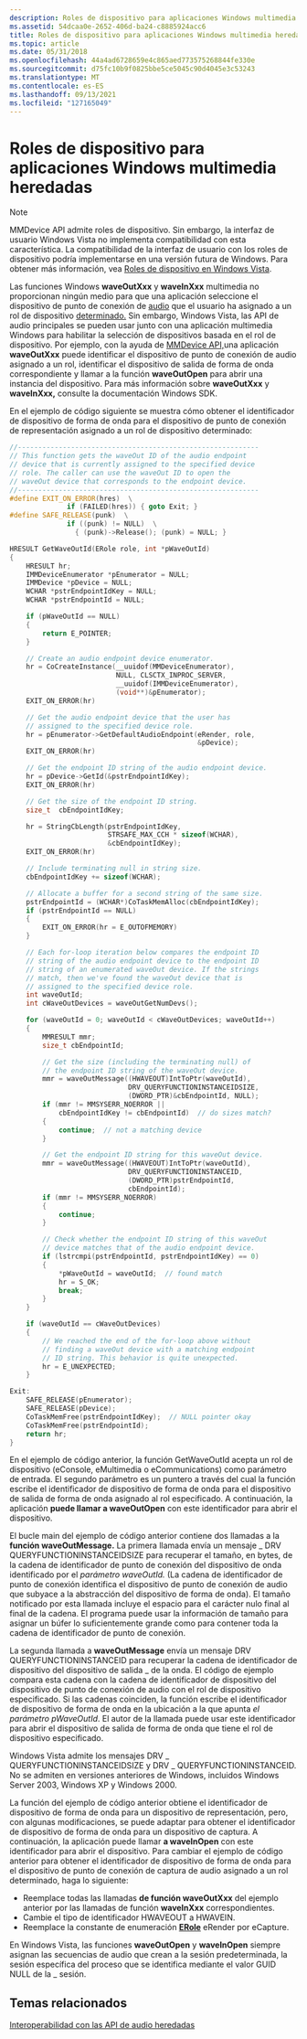 ```yaml
---
description: Roles de dispositivo para aplicaciones Windows multimedia heredadas
ms.assetid: 54dcaa0e-2652-406d-ba24-c8885924acc6
title: Roles de dispositivo para aplicaciones Windows multimedia heredadas
ms.topic: article
ms.date: 05/31/2018
ms.openlocfilehash: 44a4ad6728659e4c865aed773575268844fe330e
ms.sourcegitcommit: d75fc10b9f0825bbe5ce5045c90d4045e3c53243
ms.translationtype: MT
ms.contentlocale: es-ES
ms.lasthandoff: 09/13/2021
ms.locfileid: "127165049"
---
```

# <a name="device-roles-for-legacy-windows-multimedia-applications"></a>Roles de dispositivo para aplicaciones Windows multimedia heredadas

> [!Note]  
> MMDevice API admite roles de dispositivo. Sin embargo, la interfaz de usuario Windows Vista no implementa compatibilidad con esta característica. La compatibilidad de la interfaz de usuario con los roles de dispositivo podría implementarse en una versión futura de Windows. Para obtener más información, vea [Roles de dispositivo en Windows Vista](device-roles-in-windows-vista.md).

 

Las funciones Windows **waveOutXxx** y **waveInXxx** multimedia no proporcionan ningún medio para que una aplicación seleccione el dispositivo de punto de conexión de [audio](audio-endpoint-devices.md) que el usuario ha asignado a un rol de dispositivo [determinado.](device-roles.md) Sin embargo, Windows Vista, las API de audio principales se pueden usar junto con una aplicación multimedia Windows para habilitar la selección de dispositivos basada en el rol de dispositivo. Por ejemplo, con la ayuda de [MMDevice API,](mmdevice-api.md)una aplicación **waveOutXxx** puede identificar el dispositivo de punto de conexión de audio asignado a un rol, identificar el dispositivo de salida de forma de onda correspondiente y llamar a la función **waveOutOpen** para abrir una instancia del dispositivo. Para más información sobre **waveOutXxx** y **waveInXxx,** consulte la documentación Windows SDK.

En el ejemplo de código siguiente se muestra cómo obtener el identificador de dispositivo de forma de onda para el dispositivo de punto de conexión de representación asignado a un rol de dispositivo determinado:


```C++
//-----------------------------------------------------------
// This function gets the waveOut ID of the audio endpoint
// device that is currently assigned to the specified device
// role. The caller can use the waveOut ID to open the
// waveOut device that corresponds to the endpoint device.
//-----------------------------------------------------------
#define EXIT_ON_ERROR(hres)  \
              if (FAILED(hres)) { goto Exit; }
#define SAFE_RELEASE(punk)  \
              if ((punk) != NULL)  \
                { (punk)->Release(); (punk) = NULL; }

HRESULT GetWaveOutId(ERole role, int *pWaveOutId)
{
    HRESULT hr;
    IMMDeviceEnumerator *pEnumerator = NULL;
    IMMDevice *pDevice = NULL;
    WCHAR *pstrEndpointIdKey = NULL;
    WCHAR *pstrEndpointId = NULL;

    if (pWaveOutId == NULL)
    {
        return E_POINTER;
    }

    // Create an audio endpoint device enumerator.
    hr = CoCreateInstance(__uuidof(MMDeviceEnumerator),
                          NULL, CLSCTX_INPROC_SERVER,
                          __uuidof(IMMDeviceEnumerator),
                          (void**)&pEnumerator);
    EXIT_ON_ERROR(hr)

    // Get the audio endpoint device that the user has
    // assigned to the specified device role.
    hr = pEnumerator->GetDefaultAudioEndpoint(eRender, role,
                                              &pDevice);
    EXIT_ON_ERROR(hr)

    // Get the endpoint ID string of the audio endpoint device.
    hr = pDevice->GetId(&pstrEndpointIdKey);
    EXIT_ON_ERROR(hr)

    // Get the size of the endpoint ID string.
    size_t  cbEndpointIdKey;

    hr = StringCbLength(pstrEndpointIdKey,
                        STRSAFE_MAX_CCH * sizeof(WCHAR),
                        &cbEndpointIdKey);
    EXIT_ON_ERROR(hr)

    // Include terminating null in string size.
    cbEndpointIdKey += sizeof(WCHAR);

    // Allocate a buffer for a second string of the same size.
    pstrEndpointId = (WCHAR*)CoTaskMemAlloc(cbEndpointIdKey);
    if (pstrEndpointId == NULL)
    {
        EXIT_ON_ERROR(hr = E_OUTOFMEMORY)
    }

    // Each for-loop iteration below compares the endpoint ID
    // string of the audio endpoint device to the endpoint ID
    // string of an enumerated waveOut device. If the strings
    // match, then we've found the waveOut device that is
    // assigned to the specified device role.
    int waveOutId;
    int cWaveOutDevices = waveOutGetNumDevs();

    for (waveOutId = 0; waveOutId < cWaveOutDevices; waveOutId++)
    {
        MMRESULT mmr;
        size_t cbEndpointId;

        // Get the size (including the terminating null) of
        // the endpoint ID string of the waveOut device.
        mmr = waveOutMessage((HWAVEOUT)IntToPtr(waveOutId),
                             DRV_QUERYFUNCTIONINSTANCEIDSIZE,
                             (DWORD_PTR)&cbEndpointId, NULL);
        if (mmr != MMSYSERR_NOERROR ||
            cbEndpointIdKey != cbEndpointId)  // do sizes match?
        {
            continue;  // not a matching device
        }

        // Get the endpoint ID string for this waveOut device.
        mmr = waveOutMessage((HWAVEOUT)IntToPtr(waveOutId),
                             DRV_QUERYFUNCTIONINSTANCEID,
                             (DWORD_PTR)pstrEndpointId,
                             cbEndpointId);
        if (mmr != MMSYSERR_NOERROR)
        {
            continue;
        }

        // Check whether the endpoint ID string of this waveOut
        // device matches that of the audio endpoint device.
        if (lstrcmpi(pstrEndpointId, pstrEndpointIdKey) == 0)
        {
            *pWaveOutId = waveOutId;  // found match
            hr = S_OK;
            break;
        }
    }

    if (waveOutId == cWaveOutDevices)
    {
        // We reached the end of the for-loop above without
        // finding a waveOut device with a matching endpoint
        // ID string. This behavior is quite unexpected.
        hr = E_UNEXPECTED;
    }

Exit:
    SAFE_RELEASE(pEnumerator);
    SAFE_RELEASE(pDevice);
    CoTaskMemFree(pstrEndpointIdKey);  // NULL pointer okay
    CoTaskMemFree(pstrEndpointId);
    return hr;
}
```



En el ejemplo de código anterior, la función GetWaveOutId acepta un rol de dispositivo (eConsole, eMultimedia o eCommunications) como parámetro de entrada. El segundo parámetro es un puntero a través del cual la función escribe el identificador de dispositivo de forma de onda para el dispositivo de salida de forma de onda asignado al rol especificado. A continuación, la aplicación **puede llamar a waveOutOpen** con este identificador para abrir el dispositivo.

El bucle main del ejemplo de código anterior contiene dos llamadas a la **función waveOutMessage.** La primera llamada envía un mensaje \_ DRV QUERYFUNCTIONINSTANCEIDSIZE para [](endpoint-id-strings.md) recuperar el tamaño, en bytes, de la cadena de identificador de punto de conexión del dispositivo de onda identificado por el *parámetro waveOutId.* (La cadena de identificador de punto de conexión identifica el dispositivo de punto de conexión de audio que subyace a la abstracción del dispositivo de forma de onda). El tamaño notificado por esta llamada incluye el espacio para el carácter nulo final al final de la cadena. El programa puede usar la información de tamaño para asignar un búfer lo suficientemente grande como para contener toda la cadena de identificador de punto de conexión.

La segunda llamada a **waveOutMessage** envía un mensaje DRV QUERYFUNCTIONINSTANCEID para recuperar la cadena de identificador de dispositivo del dispositivo de salida \_ de la onda. El código de ejemplo compara esta cadena con la cadena de identificador de dispositivo del dispositivo de punto de conexión de audio con el rol de dispositivo especificado. Si las cadenas coinciden, la función escribe el identificador de dispositivo de forma de onda en la ubicación a la que apunta *el parámetro pWaveOutId*. El autor de la llamada puede usar este identificador para abrir el dispositivo de salida de forma de onda que tiene el rol de dispositivo especificado.

Windows Vista admite los mensajes DRV \_ QUERYFUNCTIONINSTANCEIDSIZE y DRV \_ QUERYFUNCTIONINSTANCEID. No se admiten en versiones anteriores de Windows, incluidos Windows Server 2003, Windows XP y Windows 2000.

La función del ejemplo de código anterior obtiene el identificador de dispositivo de forma de onda para un dispositivo de representación, pero, con algunas modificaciones, se puede adaptar para obtener el identificador de dispositivo de forma de onda para un dispositivo de captura. A continuación, la aplicación puede llamar **a waveInOpen** con este identificador para abrir el dispositivo. Para cambiar el ejemplo de código anterior para obtener el identificador de dispositivo de forma de onda para el dispositivo de punto de conexión de captura de audio asignado a un rol determinado, haga lo siguiente:

-   Reemplace todas las llamadas **de función waveOutXxx** del ejemplo anterior por las llamadas de función **waveInXxx** correspondientes.
-   Cambie el tipo de identificador HWAVEOUT a HWAVEIN.
-   Reemplace la constante de enumeración [**ERole**](/windows/win32/api/mmdeviceapi/ne-mmdeviceapi-erole) eRender por eCapture.

En Windows Vista, las funciones **waveOutOpen** y **waveInOpen** siempre asignan las secuencias de audio que crean a la sesión predeterminada, la sesión específica del proceso que se identifica mediante el valor GUID NULL de la \_ sesión.

## <a name="related-topics"></a>Temas relacionados

<dl> <dt>

[Interoperabilidad con las API de audio heredadas](interoperability-with-legacy-audio-apis.md)
</dt> </dl>

 

 



